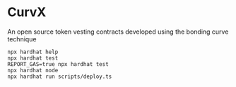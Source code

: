 # CurvX

An open source token vesting contracts developed using the bonding curve technique

```shell
npx hardhat help
npx hardhat test
REPORT_GAS=true npx hardhat test
npx hardhat node
npx hardhat run scripts/deploy.ts
```
